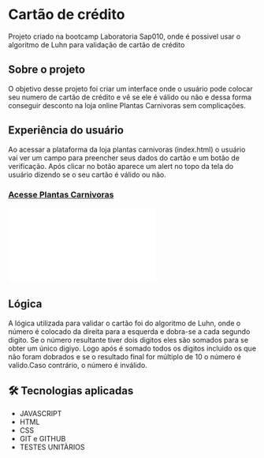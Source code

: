 # Cartão de crédito

Projeto criado na bootcamp Laboratoria Sap010, onde é possivel usar o algoritmo de Luhn para validação de cartão de crédito

## Sobre o projeto

O objetivo desse projeto foi criar um interface onde o usuário pode colocar seu numero de cartão de crédito e vê se ele é válido ou não e dessa forma conseguir desconto na loja online Plantas Carnivoras sem complicações.

## Experiência do usuário

Ao acessar a plataforma da loja plantas carnivoras (index.html) o usuário vai ver um campo para preencher seus dados do cartão e um botão de verificação. Após clicar no botão aparece um alert no topo da tela do usuário dizendo se o seu cartão é válido ou não.

### [Acesse Plantas Carnivoras](https://vitcbrl.github.io/SAP010-card-validation/)

![preview](./src/images/Index.html)

## Lógica

A lógica utilizada para validar o cartão foi do algoritmo de Luhn, onde o número é colocado da direita para a esquerda e dobra-se a cada segundo digito. Se o número resultante tiver dois digitos eles são somados para se obter um único digiyo. Logo após é somado todos os digitos incluido os que não foram dobrados e se o resultado final for múltiplo de 10 o número é valido.Caso contrário, o número é inválido.

## 🛠 Tecnologias aplicadas

- JAVASCRIPT
- HTML
- CSS
- GIT e GITHUB
- TESTES UNITÀRIOS
